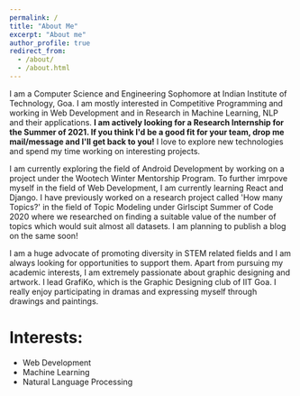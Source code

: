 ```yaml
---
permalink: /
title: "About Me"
excerpt: "About me"
author_profile: true
redirect_from: 
  - /about/
  - /about.html
---
```


I am a Computer Science and Engineering Sophomore at Indian Institute of Technology, Goa. I am mostly interested in Competitive Programming and working in Web Development and in Research in Machine Learning, NLP and their applications. **I am actively looking for a Research Internship for the Summer of 2021. If you think I'd be a good fit for your team, drop me mail/message and I'll get back to you!** I love to explore new technologies and spend my time working on interesting projects.

I am currently exploring the field of Android Development by working on a project under the Wootech Winter Mentorship Program. To further imrpove myself in the field of Web Development, I am currently learning React and Django. I have previously worked on a research project called 'How many Topics?' in the field of Topic Modeling under Girlscipt Summer of Code 2020 where we researched on finding a suitable value of the number of topics which would suit almost all datasets. I am planning to publish a blog on the same soon! 

I am a huge advocate of promoting diversity in STEM related fields and I am always looking for opportunities to support them. Apart from pursuing my academic interests, I am extremely passionate about graphic designing and artwork. I lead GrafiKo, which is the Graphic Designing club of IIT Goa. I really enjoy participating in dramas and expressing myself through drawings and paintings. 

# Interests:
* Web Development 
* Machine Learning
* Natural Language Processing



